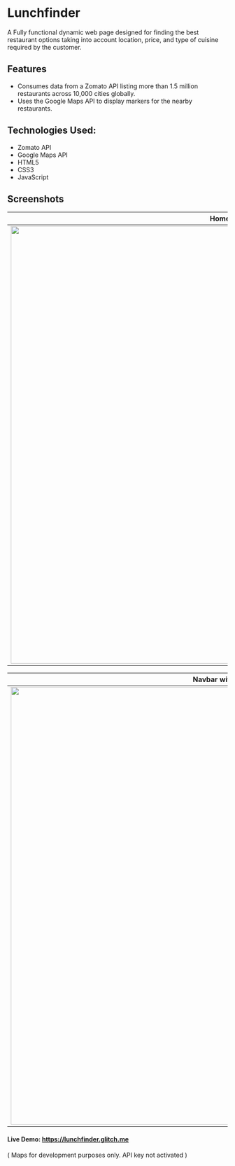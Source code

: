 # Lunchfinder

A Fully functional dynamic web page designed for finding the best restaurant options taking into account location, price, and type of cuisine required by the customer. 

## Features

- Consumes data from a Zomato API listing more than 1.5 million restaurants across 10,000 cities globally.
- Uses the Google Maps API to display markers for the nearby restaurants.

## Technologies Used: 


- Zomato API 
- Google Maps API   
-	HTML5 
- CSS3 
- JavaScript 	

## Screenshots


| Home Page | 
| -------|
| <img src="./screenshots/1.png" width="1000"> |


| Navbar with Features |
| ---------------|
| <img src="./screenshots/2.png" width="1000"> |


#### Live Demo: https://lunchfinder.glitch.me 

( Maps for development purposes only. API key not activated )

